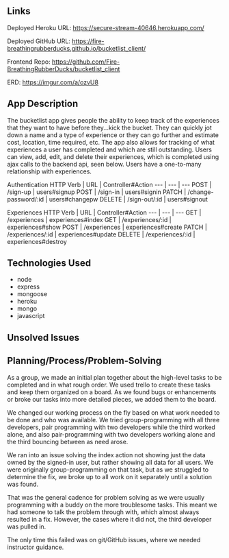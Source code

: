 
## Links

Deployed Heroku URL:
https://secure-stream-40646.herokuapp.com/

Deployed GitHub URL:
https://fire-breathingrubberducks.github.io/bucketlist_client/

Frontend Repo:
https://github.com/Fire-BreathingRubberDucks/bucketlist_client

ERD:
https://imgur.com/a/ozvU8

## App Description
The bucketlist app gives people the ability to keep track of the experiences that they want to have before they...kick the bucket. They can quickly jot down a name and a type of experience or they can go further and estimate cost, location, time required, etc. The app also allows for tracking of what experiences a user has completed and which are still outstanding.
Users can view, add, edit, and delete their experiences, which is completed using ajax calls to the backend api, seen below.
Users have a one-to-many relationship with experiences.

Authentication
HTTP Verb | URL | Controller#Action
--- | --- | ---
POST  | /sign-up  | users#signup
POST  | /sign-in  | users#signin
PATCH  | /change-password/:id  | users#changepw
DELETE  | /sign-out/:id  | users#signout

Experiences
HTTP Verb | URL | Controller#Action
--- | --- | ---
GET  | /experiences  | experiences#index
GET  | /experiences/:id  | experiences#show
POST  | /experiences  | experiences#create
PATCH  | /experiences/:id  | experiences#update
DELETE  | /experiences/:id  | experiences#destroy

## Technologies Used
* node
* express
* mongoose
* heroku
* mongo
* javascript

## Unsolved Issues

## Planning/Process/Problem-Solving
As a group, we made an initial plan together about the high-level tasks to be completed and in what rough order. We used trello to create these tasks and keep them organized on a board. As we found bugs or enhancements or broke our tasks into more detailed pieces, we added them to the board.

We changed our working process on the fly based on what work needed to be done and who was available. We tried group-programming with all three developers, pair programming with two developers while the third worked alone, and also pair-programming with two developers working alone and the third bouncing between as need arose.

We ran into an issue solving the index action not showing just the data owned by the signed-in user, but rather showing all data for all users. We were originally group-programming on that task, but as we struggled to determine the fix, we broke up to all work on it separately until a solution was found.

That was the general cadence for problem solving as we were usually programming with a buddy on the more troublesome tasks. This meant we had someone to talk the problem through with, which almost always resulted in a fix. However, the cases where it did not, the third developer was pulled in.

The only time this failed was on git/GitHub issues, where we needed instructor guidance.
